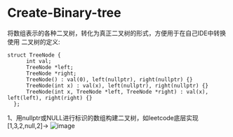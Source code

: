 # Create-Binary-tree
将数组表示的各种二叉树，转化为真正二叉树的形式，方便用于在自己IDE中转换使用
二叉树的定义:
```
struct TreeNode {
      int val;
      TreeNode *left;
      TreeNode *right;
      TreeNode() : val(0), left(nullptr), right(nullptr) {}
      TreeNode(int x) : val(x), left(nullptr), right(nullptr) {}
      TreeNode(int x, TreeNode *left, TreeNode *right) : val(x), left(left), right(right) {}
  };
```

1、用nullptr或NULL进行标识的数组构建二叉树，如leetcode底层实现
[1,3,2,null,2]->
![image](https://user-images.githubusercontent.com/106227496/170201747-537b9b96-fa2b-4684-bbb6-9436a8ba8b06.png)

